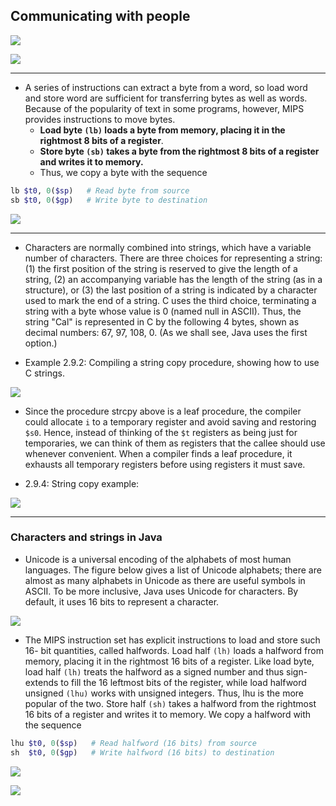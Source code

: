 ## Communicating with people

![](img/2020-09-20-22-52-36.png)

![](img/2020-09-20-23-02-05.png)

---

- A series of instructions can extract a byte from a word, so load word and store word are 
  sufficient for transferring bytes as well as words. Because of the popularity of text in some 
  programs, however, MIPS provides instructions to move bytes. 
  - **Load byte `(lb)` loads a byte from memory, placing it in the rightmost 8 bits of a register**.
  - **Store byte `(sb)` takes a byte from the rightmost 8 bits of a register and writes it to memory.** 
  - Thus, we copy a byte with the sequence


```ruby
lb $t0, 0($sp)   # Read byte from source
sb $t0, 0($gp)   # Write byte to destination
```

![](img/2020-09-21-07-40-04.png)

---

- Characters are normally combined into strings, which have a variable number of characters. There 
  are three choices for representing a string: (1) the first position of the string is reserved to 
  give the length of a string, (2) an accompanying variable has the length of the string (as in a 
  structure), or (3) the last position of a string is indicated by a character used to mark the end 
  of a string. C uses the third choice, terminating a string with a byte whose value is 0 (named 
  null in ASCII). Thus, the string "Cal" is represented in C by the following 4 bytes, shown as 
  decimal numbers: 67, 97, 108, 0. (As we shall see, Java uses the first option.)

- Example 2.9.2: Compiling a string copy procedure, showing how to use C strings.

![](img/2020-09-21-07-47-10.png)

- Since the procedure strcpy above is a leaf procedure, the compiler could allocate `i` to a 
  temporary register and avoid saving and restoring `$s0`. Hence, instead of thinking of the `$t` 
  registers as being just for temporaries, we can think of them as registers that the callee should 
  use whenever convenient. When a compiler finds a leaf procedure, it exhausts all temporary 
  registers before using registers it must save.

- 2.9.4: String copy example:

![](img/2020-09-21-09-25-21.png)

---

### Characters and strings in Java

- Unicode is a universal encoding of the alphabets of most human languages. The figure below gives a 
  list of Unicode alphabets; there are almost as many alphabets in Unicode as there are useful symbols 
  in ASCII. To be more inclusive, Java uses Unicode for characters. By default, it uses 16 bits to 
  represent a character.

![](img/2020-09-21-09-29-46.png)


- The MIPS instruction set has explicit instructions to load and store such 16- bit quantities, called 
  halfwords. Load half `(lh)` loads a halfword from memory, placing it in the rightmost 16 bits of a 
  register. Like load byte, load half `(lh)` treats the halfword as a signed number and thus 
  sign-extends to fill the 16 leftmost bits of the register, while load halfword unsigned `(lhu)` works 
  with unsigned integers. Thus, lhu is the more popular of the two. Store half `(sh)` takes a halfword 
  from the rightmost 16 bits of a register and writes it to memory. We copy a halfword with the sequence


```ruby
lhu $t0, 0($sp)   # Read halfword (16 bits) from source
sh  $t0, 0($gp)   # Write halfword (16 bits) to destination
```

![](img/2020-09-21-09-34-51.png)

![](img/2020-09-21-09-36-35.png)











